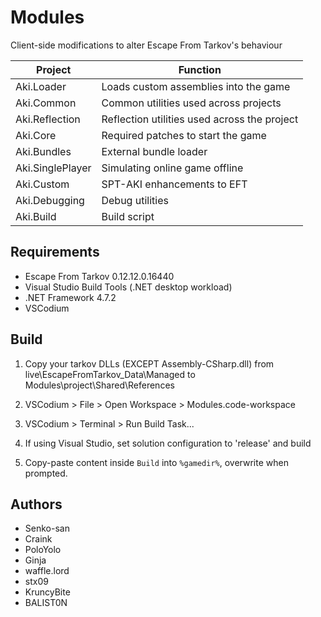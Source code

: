 # Modules

Client-side modifications to alter Escape From Tarkov's behaviour

**Project**        | **Function**
------------------ | --------------------------------------------
Aki.Loader         | Loads custom assemblies into the game
Aki.Common         | Common utilities used across projects
Aki.Reflection     | Reflection utilities used across the project
Aki.Core           | Required patches to start the game
Aki.Bundles        | External bundle loader
Aki.SinglePlayer   | Simulating online game offline
Aki.Custom         | SPT-AKI enhancements to EFT
Aki.Debugging      | Debug utilities
Aki.Build          | Build script

## Requirements

- Escape From Tarkov 0.12.12.0.16440
- Visual Studio Build Tools (.NET desktop workload)
- .NET Framework 4.7.2
- VSCodium

## Build

1. Copy your tarkov DLLs (EXCEPT Assembly-CSharp.dll) from live\EscapeFromTarkov_Data\Managed to Modules\project\Shared\References
2. VSCodium > File > Open Workspace > Modules.code-workspace
3. VSCodium > Terminal > Run Build Task...

4. If using Visual Studio, set solution configuration to 'release' and build

6. Copy-paste content inside `Build` into `%gamedir%`, overwrite when prompted.

## Authors

- Senko-san
- Craink
- PoloYolo
- Ginja
- waffle.lord
- stx09
- KruncyBite
- BALIST0N
